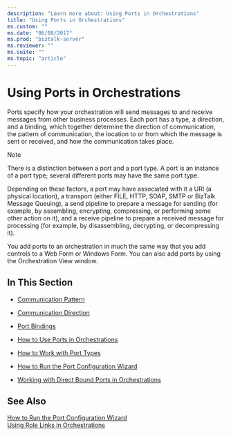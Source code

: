 ```yaml
---
description: "Learn more about: Using Ports in Orchestrations"
title: "Using Ports in Orchestrations"
ms.custom: ""
ms.date: "06/08/2017"
ms.prod: "biztalk-server"
ms.reviewer: ""
ms.suite: ""
ms.topic: "article"
---
```

# Using Ports in Orchestrations
Ports specify how your orchestration will send messages to and receive messages from other business processes. Each port has a type, a direction, and a binding, which together determine the direction of communication, the pattern of communication, the location to or from which the message is sent or received, and how the communication takes place.  
  
> [!NOTE]
>  There is a distinction between a port and a port type. A port is an instance of a port type; several different ports may have the same port type.  
  
 Depending on these factors, a port may have associated with it a URI (a physical location), a transport (either FILE, HTTP, SOAP, SMTP or BizTalk Message Queuing), a send pipeline to prepare a message for sending (for example, by assembling, encrypting, compressing, or performing some other action on it), and a receive pipeline to prepare a received message for processing (for example, by disassembling, decrypting, or decompressing it).  
  
 You add ports to an orchestration in much the same way that you add controls to a Web Form or Windows Form. You can also add ports by using the Orchestration View window.  
  
## In This Section  
  
-   [Communication Pattern](../core/communication-pattern.md)  
  
-   [Communication Direction](../core/communication-direction.md)  
  
-   [Port Bindings](../core/port-bindings.md)  
  
-   [How to Use Ports in Orchestrations](../core/how-to-use-ports-in-orchestrations.md)  
  
-   [How to Work with Port Types](../core/how-to-work-with-port-types.md)  
  
-   [How to Run the Port Configuration Wizard](../core/how-to-run-the-port-configuration-wizard.md)  
  
-   [Working with Direct Bound Ports in Orchestrations](../core/working-with-direct-bound-ports-in-orchestrations.md)  
  
## See Also  
 [How to Run the Port Configuration Wizard](../core/how-to-run-the-port-configuration-wizard.md)   
 [Using Role Links in Orchestrations](../core/using-role-links-in-orchestrations.md)
